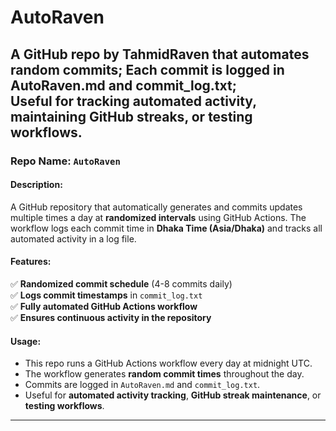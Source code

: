 # AutoRaven
A GitHub repo by TahmidRaven that automates random commits; Each commit is logged in AutoRaven.md and commit_log.txt; <br />
Useful for tracking automated activity, maintaining GitHub streaks, or testing workflows.
---

### **Repo Name**: `AutoRaven`  

#### **Description**:  
A GitHub repository that automatically generates and commits updates multiple times a day at **randomized intervals** using GitHub Actions. The workflow logs each commit time in **Dhaka Time (Asia/Dhaka)** and tracks all automated activity in a log file.  

#### **Features**:  
✅ **Randomized commit schedule** (4-8 commits daily)  
✅ **Logs commit timestamps** in `commit_log.txt`  
✅ **Fully automated GitHub Actions workflow**  
✅ **Ensures continuous activity in the repository**  

#### **Usage**:  
- This repo runs a GitHub Actions workflow every day at midnight UTC.  
- The workflow generates **random commit times** throughout the day.  
- Commits are logged in `AutoRaven.md` and `commit_log.txt`.  
- Useful for **automated activity tracking**, **GitHub streak maintenance**, or **testing workflows**.  

---
 
